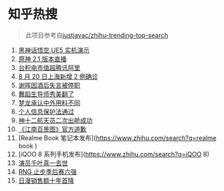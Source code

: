 # 知乎热搜

> 此项目参考自[justjavac/zhihu-trending-top-search](https://github.com/justjavac/zhihu-trending-top-search/blob/main/utils.ts)

<!-- BEGIN -->
  <!-- 最后更新时间:Sat Aug 21 2021 05:08:41 GMT+0000 (Coordinated Universal Time) -->
  1. [黑神话悟空 UE5 实机演示](https://www.zhihu.com/search?q=黑神话悟空)
1. [原神 2.1 版本直播](https://www.zhihu.com/search?q=原神)
1. [台积电市值超腾讯阿里](https://www.zhihu.com/search?q=台积电)
1. [8 月 20 日上海新增 2 例确诊](https://www.zhihu.com/search?q=上海疫情)
1. [谢晖因酒后失言被停职](https://www.zhihu.com/search?q=谢晖)
1. [舞蹈生导师秀美翻了](https://www.zhihu.com/search?q=舞蹈生)
1. [梦龙承认中外用料不同](https://www.zhihu.com/search?q=梦龙)
1. [个人信息保护法通过](https://www.zhihu.com/search?q=个人信息保护法)
1. [神十二航天员二次出舱成功](https://www.zhihu.com/search?q=神舟十二号)
1. [《江南百景图》官方道歉](https://www.zhihu.com/search?q=江南百景图)
1. [Realme Book 笔记本发布](https://www.zhihu.com/search?q=realme book )
1. [iQOO 8 系列手机发布](https://www.zhihu.com/search?q=iQOO 8)
1. [演员千叶真一去世](https://www.zhihu.com/search?q=千叶真一)
1. [RNG 止步季后赛六强](https://www.zhihu.com/search?q=RNG)
1. [日漫销售额十年首降](https://www.zhihu.com/search?q=日本动漫)
  <!-- END -->